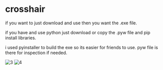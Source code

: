 # crosshair

if you want to just download and use then you want the .exe file.

if you have and use python just download or copy the .pyw file and pip install libraries.

i used pyinstaller to build the exe so its easier for friends to use. pyw file is there for
inspection if needed.

![3](https://github.com/MrLately/crosshair/assets/94589563/2fc73b25-e00b-472c-a7a9-6d19c869caf1)
![4](https://github.com/MrLately/crosshair/assets/94589563/11b87ddd-679f-4ebc-8136-9467e6a2110d)
